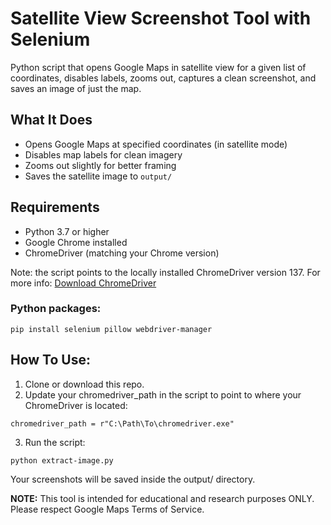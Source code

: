 # Satellite View Screenshot Tool with Selenium

Python script that opens Google Maps in satellite view for a given list of coordinates, disables labels, zooms out, captures a clean screenshot, and saves an image of just the map. 


## What It Does

- Opens Google Maps at specified coordinates (in satellite mode)
- Disables map labels for clean imagery
- Zooms out slightly for better framing
- Saves the satellite image to `output/`

## Requirements

- Python 3.7 or higher
- Google Chrome installed
- ChromeDriver (matching your Chrome version)

Note: the script points to the locally installed ChromeDriver version 137. For more info: [Download ChromeDriver](https://developer.chrome.com/docs/chromedriver/downloads)

### Python packages:

```
pip install selenium pillow webdriver-manager
```

## How To Use:

1. Clone or download this repo.
2. Update your chromedriver_path in the script to point to where your ChromeDriver is located:
```
chromedriver_path = r"C:\Path\To\chromedriver.exe"
```

3. Run the script:

```
python extract-image.py
```

Your screenshots will be saved inside the output/ directory.

**NOTE:** This tool is intended for educational and research purposes ONLY. Please respect Google Maps Terms of Service.
